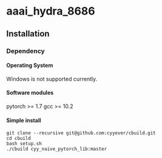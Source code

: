 # aaai_hydra_8686

## Installation

### Dependency

#### Operating System

Windows is not supported currently.

#### Software modules

pytorch >= 1.7
gcc >= 10.2

#### Simple install 

```
git clone --recursive git@github.com:cyyever/cbuild.git
cd cbuild
bash setup.sh
./cbuild cyy_naive_pytorch_lib:master    
```
